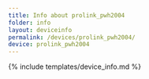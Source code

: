```yaml
---
title: Info about prolink_pwh2004
folder: info
layout: deviceinfo
permalink: /devices/prolink_pwh2004/
device: prolink_pwh2004
---
```

{% include templates/device_info.md %}

